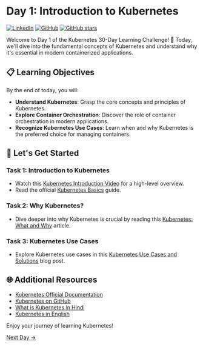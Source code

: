 # Day 1: Introduction to Kubernetes
[![LinkedIn](https://img.shields.io/badge/Connect%20with%20me%20on-LinkedIn-blue.svg)](https://www.linkedin.com/in/aman-devops/)
[![GitHub](https://img.shields.io/github/stars/AmanPathak-DevOps.svg?style=social)](https://github.com/AmanPathak-DevOps)
[![GitHub stars](https://img.shields.io/github/stars/AmanPathak-DevOps/30DaysOfKubernetes)](https://github.com/AmanPathak-DevOps/30DaysOfKubernetes/stargazers)

Welcome to Day 1 of the Kubernetes 30-Day Learning Challenge! 🚀 Today, we'll dive into the fundamental concepts of Kubernetes and understand why it's essential in modern containerized applications.

## 📋 Learning Objectives

By the end of today, you will:
- **Understand Kubernetes**: Grasp the core concepts and principles of Kubernetes.
- **Explore Container Orchestration**: Discover the role of container orchestration in modern applications.
- **Recognize Kubernetes Use Cases**: Learn when and why Kubernetes is the preferred choice for managing containers.

## 🚀 Let's Get Started

### Task 1: Introduction to Kubernetes
- Watch this [Kubernetes Introduction Video](https://www.youtube.com/watch?v=PH-2FfFD2PU) for a high-level overview.
- Read the official [Kubernetes Basics](https://kubernetes.io/docs/tutorials/kubernetes-basics/) guide.

### Task 2: Why Kubernetes?
- Dive deeper into why Kubernetes is crucial by reading this [Kubernetes: What and Why](https://containerjournal.com/topics/container-ecosystems/kubernetes-what-and-why/) article.

### Task 3: Kubernetes Use Cases
- Explore Kubernetes use cases in this [Kubernetes Use Cases and Solutions](https://kublr.com/blog/use-cases-for-kubernetes/) blog post.

## 🌐 Additional Resources

- [Kubernetes Official Documentation](https://kubernetes.io/docs/home/)
- [Kubernetes on GitHub](https://github.com/kubernetes/kubernetes)
- [What is Kubernetes in Hindi](https://www.youtube.com/watch?v=mYVzuE3daY8&list=PL5yTXsHqphjtp26VEnX_4uE5xZT1WCfMo&index=1&ab_channel=TechnicalGuftgu)
- [Kubernetes in English](https://youtu.be/hJw8Sy13Vp8?si=NWux757y2xZG3XRg)

Enjoy your journey of learning Kubernetes!

[Next Day →](../Day02/README.md)